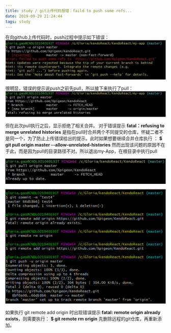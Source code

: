 ```yaml
---
title: study / git上传代码报错：faild to push some refs...
date: 2019-09-29 21:24:44
tags: study
---
```


在向github上传代码时，push过程中提示如下错误：
![](190929-1/01.jpg)

很明显，错误的提示说push之前先pull，所以接下来执行了pull：
![](190929-1/02.jpg)

但在此次pull执行之后，显示拒绝了相关合并。
对于错误提示 **fatal：refusing to merge unrelated histories** 是指在pull时合并两个不同提交的仓库，怀疑二者不是同一个，为了防止上传错误给出的提示。此时如果想要继续合并仓库执行 ：
**$ git pull origin master --allow-unrelated-histories**
然而出现该问题的原因不在于此，而是因为pull的目录路径不对。所以退出my-App，在根目录中执行pull

![](190929-1/03.jpg)

![](190929-1/04.jpg)

如果执行 git remote add origin 时出现错误提示 **fatal: remote origin already exists**，则需要执行：
 **$ git remote rm origin**
先删除远程的git仓库，再重新添加。